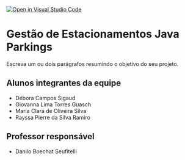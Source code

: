 [![Open in Visual Studio Code](https://classroom.github.com/assets/open-in-vscode-2e0aaae1b6195c2367325f4f02e2d04e9abb55f0b24a779b69b11b9e10269abc.svg)](https://classroom.github.com/online_ide?assignment_repo_id=15826092&assignment_repo_type=AssignmentRepo)
# Gestão de Estacionamentos Java Parkings
Escreva um ou dois parágrafos resumindo o objetivo do seu projeto.

## Alunos integrantes da equipe

* Débora Campos Sigaud
* Giovanna Lima Torres Guasch
* Maria Clara de Oliveira Silva
* Rayssa Pierre da Silva Ramiro

## Professor responsável 

* Danilo Boechat Seufitelli

